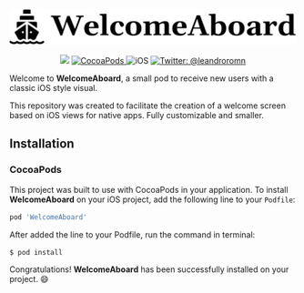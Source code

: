 <p align="center">
    <img src="repository-images/welcome-aboard.png" width="600" alt="RKit" />
</p>

<p align="center">
    <img src="https://img.shields.io/badge/Swift-5.1-orange.svg" />
    <a href="https://swift.org/package-manager">
        <img src="https://img.shields.io/badge/cocoapods-compatible-brightgreen.svg?style=flat" alt="CocoaPods" />
    </a>
     <img src="https://img.shields.io/badge/platforms-ios-brightgreen.svg?style=flat" alt="iOS" />
    <a href="https://twitter.com/leandroromn">
        <img src="https://img.shields.io/badge/twitter-@leandroromn-blue.svg?style=flat" alt="Twitter: @leandroromn" />
    </a>
</p>

Welcome to **WelcomeAboard**, a small pod to receive new users with a classic iOS style visual.

This repository was created to facilitate the creation of a welcome screen based on iOS views for native apps. Fully customizable and smaller.

## Installation
### CocoaPods
This project was built to use with CocoaPods in your application. To install **WelcomeAboard** on your iOS project, add the following line to your `Podfile`:
```ruby
pod 'WelcomeAboard'
```
After added the line to your Podfile, run the command in terminal:
```bash
$ pod install
```
Congratulations! **WelcomeAboard** has been successfully installed on your project. 😄